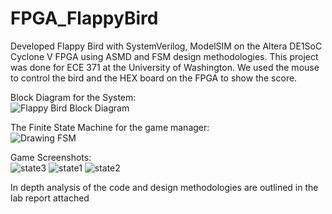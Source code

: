 # FPGA_FlappyBird
Developed Flappy Bird with SystemVerilog, ModelSIM on the Altera DE1SoC Cyclone V FPGA using ASMD and FSM design methodologies. This project was done for ECE 371 at the University of Washington. We used the mouse to control the bird and the HEX board on the FPGA to show the score.

Block Diagram for the System:      
![Flappy Bird Block Diagram](https://user-images.githubusercontent.com/32497016/62612247-b68f3f80-b90f-11e9-8ae1-5039be840e4f.png)

The Finite State Machine for the game manager:    
![Drawing FSM](https://user-images.githubusercontent.com/32497016/62612248-b68f3f80-b90f-11e9-8615-4789846f430d.png)
      
Game Screenshots:   
![state3](https://user-images.githubusercontent.com/32497016/61892777-5d5fee80-aec1-11e9-8d2d-31659335da62.jpg)
![state1](https://user-images.githubusercontent.com/32497016/61892778-5df88500-aec1-11e9-86f3-72449a0488a7.jpg)
![state2](https://user-images.githubusercontent.com/32497016/61892779-5df88500-aec1-11e9-8551-610a694b0ca3.jpg)

In depth analysis of the code and design methodologies are outlined in the lab report attached  
